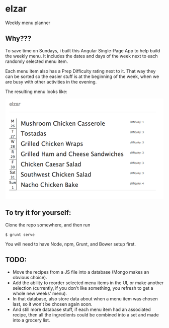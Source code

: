 # elzar
Weekly menu planner

## Why???
To save time on Sundays, i built this Angular Single-Page App to help build the weekly menu.
It includes the dates and days of the week next to each randomly selected menu item.

Each menu item also has a Prep Difficulty rating next to it.  That way they can be sorted so
the easier stuff is at the beginning of the week, when we are busy with other activities 
in the evening.  

The resulting menu looks like:

![Sample Menu](https://raw.githubusercontent.com/tuhsteh/elzar/master/sample_menu.png  "Sample Menu")


## To try it for yourself:
Clone the repo somewhere, and then run
```|bash
$ grunt serve
```
You will need to have Node, npm,  Grunt, and Bower setup first.  


## TODO:
 - Move the recipes from a JS file into a database (Mongo makes an obvious choice).
 - Add the ability to reorder selected menu items in the UI, or make another selection (currently, if you don't like something, you refresh to get a whole new weeks' menu).
 - In that database, also store data about when a menu item was chosen last, so it won't be chosen again soon.
 - And still more database stuff, if each menu item had an associated recipe, then all the ingredients could be combined into a set and made into a grocery list.



 
